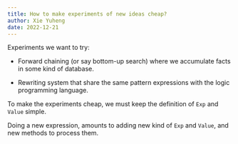 ```yaml
---
title: How to make experiments of new ideas cheap?
author: Xie Yuheng
date: 2022-12-21
---
```


Experiments we want to try:

- Forward chaining (or say bottom-up search)
  where we accumulate facts in some kind of database.

- Rewriting system that share the same pattern expressions
  with the logic programming language.

To make the experiments cheap,
we must keep the definition of `Exp` and `Value` simple.

Doing a new expression,
amounts to adding new kind of `Exp` and `Value`,
and new methods to process them.
